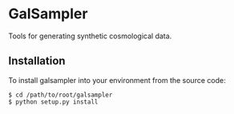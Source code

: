 # GalSampler
Tools for generating synthetic cosmological data.


## Installation
To install galsampler into your environment from the source code:

```
$ cd /path/to/root/galsampler
$ python setup.py install
```
